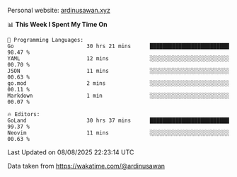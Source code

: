 Personal website: [ardinusawan.xyz](https://ardinusawan.xyz)

<!--START_SECTION:waka-->
📊 **This Week I Spent My Time On** 

```text
💬 Programming Languages: 
Go                       30 hrs 21 mins      █████████████████████████   98.47 % 
YAML                     12 mins             ░░░░░░░░░░░░░░░░░░░░░░░░░   00.70 % 
JSON                     11 mins             ░░░░░░░░░░░░░░░░░░░░░░░░░   00.63 % 
go.mod                   2 mins              ░░░░░░░░░░░░░░░░░░░░░░░░░   00.11 % 
Markdown                 1 min               ░░░░░░░░░░░░░░░░░░░░░░░░░   00.07 % 

🔥 Editors: 
GoLand                   30 hrs 37 mins      █████████████████████████   99.37 % 
Neovim                   11 mins             ░░░░░░░░░░░░░░░░░░░░░░░░░   00.63 % 
```


 Last Updated on 08/08/2025 22:23:14 UTC
<!--END_SECTION:waka-->
Data taken from https://wakatime.com/@ardinusawan
